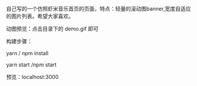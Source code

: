 自己写的一个仿照虾米音乐首页的页面，特点：轻量的滚动图banner,宽度自适应的图片列表。希望大家喜欢。

动图预览：点击目录下的 demo.gif 即可

构建步骤：

yarn / npm install

yarn start /npm start 


预览：localhost:3000

